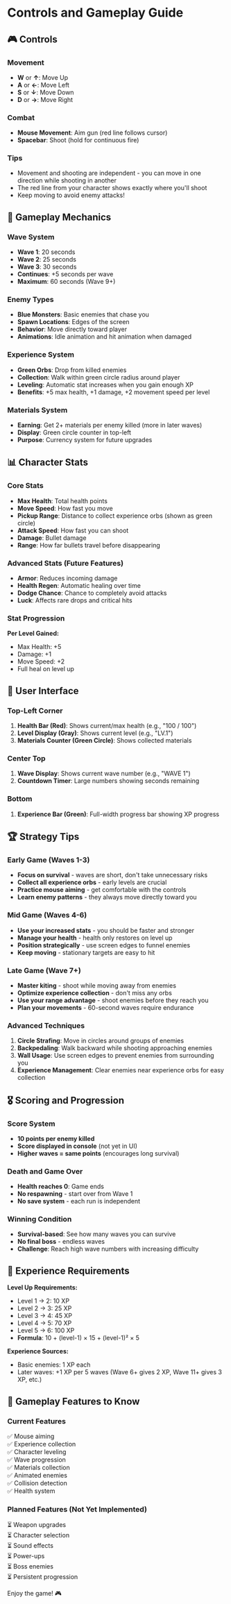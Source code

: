 # Controls and Gameplay Guide

## 🎮 Controls

### Movement
- **W** or **↑**: Move Up
- **A** or **←**: Move Left  
- **S** or **↓**: Move Down
- **D** or **→**: Move Right

### Combat
- **Mouse Movement**: Aim gun (red line follows cursor)
- **Spacebar**: Shoot (hold for continuous fire)

### Tips
- Movement and shooting are independent - you can move in one direction while shooting in another
- The red line from your character shows exactly where you'll shoot
- Keep moving to avoid enemy attacks!

## 🎯 Gameplay Mechanics

### Wave System
- **Wave 1**: 20 seconds
- **Wave 2**: 25 seconds  
- **Wave 3**: 30 seconds
- **Continues**: +5 seconds per wave
- **Maximum**: 60 seconds (Wave 9+)

### Enemy Types
- **Blue Monsters**: Basic enemies that chase you
- **Spawn Locations**: Edges of the screen
- **Behavior**: Move directly toward player
- **Animations**: Idle animation and hit animation when damaged

### Experience System
- **Green Orbs**: Drop from killed enemies
- **Collection**: Walk within green circle radius around player
- **Leveling**: Automatic stat increases when you gain enough XP
- **Benefits**: +5 max health, +1 damage, +2 movement speed per level

### Materials System
- **Earning**: Get 2+ materials per enemy killed (more in later waves)
- **Display**: Green circle counter in top-left
- **Purpose**: Currency system for future upgrades

## 📊 Character Stats

### Core Stats
- **Max Health**: Total health points
- **Move Speed**: How fast you move
- **Pickup Range**: Distance to collect experience orbs (shown as green circle)
- **Attack Speed**: How fast you can shoot
- **Damage**: Bullet damage
- **Range**: How far bullets travel before disappearing

### Advanced Stats (Future Features)
- **Armor**: Reduces incoming damage
- **Health Regen**: Automatic healing over time
- **Dodge Chance**: Chance to completely avoid attacks
- **Luck**: Affects rare drops and critical hits

### Stat Progression
**Per Level Gained:**
- Max Health: +5
- Damage: +1  
- Move Speed: +2
- Full heal on level up

## 🎪 User Interface

### Top-Left Corner
1. **Health Bar (Red)**: Shows current/max health (e.g., "100 / 100")
2. **Level Display (Gray)**: Shows current level (e.g., "LV.1")
3. **Materials Counter (Green Circle)**: Shows collected materials

### Center Top
1. **Wave Display**: Shows current wave number (e.g., "WAVE 1")
2. **Countdown Timer**: Large numbers showing seconds remaining

### Bottom
1. **Experience Bar (Green)**: Full-width progress bar showing XP progress

## 🏆 Strategy Tips

### Early Game (Waves 1-3)
- **Focus on survival** - waves are short, don't take unnecessary risks
- **Collect all experience orbs** - early levels are crucial
- **Practice mouse aiming** - get comfortable with the controls
- **Learn enemy patterns** - they always move directly toward you

### Mid Game (Waves 4-6)
- **Use your increased stats** - you should be faster and stronger
- **Manage your health** - health only restores on level up
- **Position strategically** - use screen edges to funnel enemies
- **Keep moving** - stationary targets are easy to hit

### Late Game (Wave 7+)
- **Master kiting** - shoot while moving away from enemies
- **Optimize experience collection** - don't miss any orbs
- **Use your range advantage** - shoot enemies before they reach you
- **Plan your movements** - 60-second waves require endurance

### Advanced Techniques
1. **Circle Strafing**: Move in circles around groups of enemies
2. **Backpedaling**: Walk backward while shooting approaching enemies  
3. **Wall Usage**: Use screen edges to prevent enemies from surrounding you
4. **Experience Management**: Clear enemies near experience orbs for easy collection

## 🎖️ Scoring and Progression

### Score System
- **10 points per enemy killed**
- **Score displayed in console** (not yet in UI)
- **Higher waves = same points** (encourages long survival)

### Death and Game Over
- **Health reaches 0**: Game ends
- **No respawning** - start over from Wave 1
- **No save system** - each run is independent

### Winning Condition
- **Survival-based**: See how many waves you can survive
- **No final boss** - endless waves
- **Challenge**: Reach high wave numbers with increasing difficulty

## 🔢 Experience Requirements

**Level Up Requirements:**
- Level 1 → 2: 10 XP
- Level 2 → 3: 25 XP  
- Level 3 → 4: 45 XP
- Level 4 → 5: 70 XP
- Level 5 → 6: 100 XP
- **Formula**: 10 + (level-1) × 15 + (level-1)² × 5

**Experience Sources:**
- Basic enemies: 1 XP each
- Later waves: +1 XP per 5 waves (Wave 6+ gives 2 XP, Wave 11+ gives 3 XP, etc.)

## 🐛 Gameplay Features to Know

### Current Features
✅ Mouse aiming  
✅ Experience collection  
✅ Character leveling  
✅ Wave progression  
✅ Materials collection  
✅ Animated enemies  
✅ Collision detection  
✅ Health system  

### Planned Features (Not Yet Implemented)
⏳ Weapon upgrades  
⏳ Character selection  
⏳ Sound effects  
⏳ Power-ups  
⏳ Boss enemies  
⏳ Persistent progression  

Enjoy the game! 🎮 
